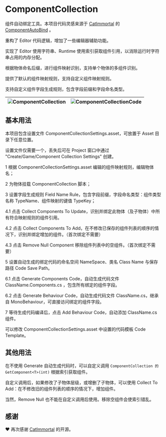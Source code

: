 # ComponentCollection

组件自动绑定工具。本项目代码灵感来源于 [CatImmortal](https://github.com/CatImmortal) 的 [ComponentAutoBind](https://github.com/CatImmortal/ComponentAutoBindTool) 。

重构了 Editor 代码逻辑，增加了一些编辑器辅助功能。

实现了 Editor 使用字符串、Runtime 使用索引获取组件引用，以消除运行时字符串占用的内存分配。

根据物体命名后缀，进行组件映射识别，支持单个物体的多组件识别。

提供了默认的组件映射规则，支持自定义组件映射规则。

支持自定义组件字段生成规则，包含字段前缀和字段命名类型。

| ![ComponentCollection](https://gitee.com/great1217/cdn/raw/master/images/ComponentCollection.png) | ![ComponentCollectionCode](https://gitee.com/great1217/cdn/raw/master/images/ComponentCollectionCode.png) |
| ------------------------------------------------------------ | ------------------------------------------------------------ |

## 基本用法

本项目包含设置文件 ComponentCollectionSettings.asset，可放置于 Asset 目录下任意位置。

设置文件仅需要一个，丢失后可在 Project 窗口中通过 "Create/Game/Component Collection Settings" 创建。

1 根据 ComponentCollectionSettings.asset 编辑的组件映射规则，编辑物体名；

2 为物体挂载 ComponentCollection 脚本；

3 设置字段生成规则 Field Name Rule，包含字段前缀，字段命名类型：组件类型名称 TypeName、组件映射的键值 TypeKey；

4.1 点击 Collect Components To Update，识别并绑定此物体（及子物体）中所有符合映射规则的组件引用。

4.2 点击 Collect Components To Add，在不修改已保存的组件列表的顺序的情况下，识别并绑定增加的组件。（首次绑定不需要）

4.3 点击 Remove Null Component 移除组件列表中的空组件。（首次绑定不需要）

5 设置自动生成的绑定代码的命名空间 NameSpace、类名 Class Name 与保存路径 Code Save Path。

6.1 点击 Generate Components Code，自动生成代码文件 ClassName.Components.cs ，包含所有绑定的组件字段。

6.2 点击 Generate Behaviour Code，自动生成代码文件 ClassName.cs，继承自 MonoBehaviour，可直接访问绑定的组件字段。

7 等待生成代码编译后，点击 Add Behaviour Code，自动添加 ClassName.cs 组件。

可以修改 ComponentCollectionSettings.asset 中设置的代码模板 Code Template。

## 其他用法

在不使用 Generate 自动生成代码时，可以自定义调用 ```ComponentCollection 的 GetComponent<T>(int)``` 根据索引获取组件。

自定义调用后，如果修改了子物体层级，或增删了子物体，可以使用 Collect To Add：在不修改旧的组件列表的顺序的情况下，增加组件。

当然，Remove Null 也不能在自定义调用后使用。移除空组件会使索引错乱。

## 感谢

❤ 再次感谢 [CatImmortal](https://github.com/CatImmortal) 的开源。
